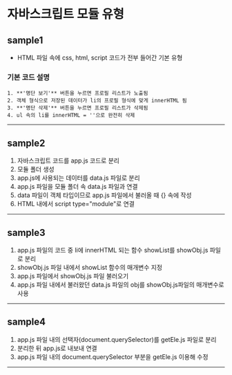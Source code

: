 # 자바스크립트 모듈 유형
## sample1
- HTML 파일 속에 css, html, script 코드가 전부 들어간 기본 유형
### 기본 코드 설명
    1. **'명단 보기'** 버튼을 누르면 프로필 리스트가 노출됨
    2. 객체 형식으로 저장된 데이터가 li의 프로필 형식에 맞게 innerHTML 됨
    3. **'명단 삭제'** 버튼을 누르면 프로필 리스트가 삭제됨
    4. ul 속의 li를 innerHTML = ''으로 완전히 삭제

***

## sample2
1. 자바스크립트 코드를 app.js 코드로 분리
2. 모듈 폴더 생성
3. app.js에 사용되는 데이터를 data.js 파일로 분리
4. app.js 파일을 모듈 폴더 속 data.js 파일과 연결
5. data 파일이 객체 타입이므로 app.js 파일에서 불러올 때 {} 속에 작성
6. HTML 내에서 script type="module"로 연결

***

## sample3
1. app.js 파일의 코드 중 li에 innerHTML 되는 함수 showList를 showObj.js 파일로 분리
2. showObj.js 파일 내에서 showList 함수의 매개변수 지정
3. app.js 파일에서 showObj.js 파일 불러오기
4. app.js 파일 내에서 불러왔던 data.js 파일의 obj를 showObj.js파일의 매개변수로 사용

***

## sample4
1. app.js 파일 내의 선택자(document.querySelector)를 getEle.js 파일로 분리
2. 분리한 뒤 app.js로 내보내 연결
3. app.js 파일 내의 document.querySelector 부분을 getEle.js 이용해 수정

***